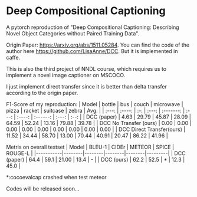 # Deep Compositional Captioning
A pytorch reproduction of "Deep Compositional Captioning: Describing Novel Object Categories without Paired Training Data". 

Origin Paper: <https://arxiv.org/abs/1511.05284>.
You can find the code of the author here <https://github.com/LisaAnne/DCC>. 
But it is implemented in caffe.

This is also the third project of NNDL course, which requires us to implement a novel image captioner on MSCOCO.

I just implement direct transfer since it is better than delta transfer according to the origin paper.

F1-Score of my reproduction:
| Model | bottle | bus | couch | microwave | pizza | racket | suitcase | zebra | Avg. |
| :---: | :----: | :-: | :---: | :-------: | :---: | :----: | :------: | :---: | :--: |
| DCC (paper) | 4.63 | 29.79 | 45.87 |   28.09   | 64.59 | 52.24 | 13.16 | 79.88 | 39.78 |
| DCC No Transfer (ours) | 0.00 | 0.00 | 0.00 | 0.00 | 0.00 | 0.00 | 0.00 | 0.00 | 0.00 |
| DCC Direct Transfer(ours) | 11.52 | 34.44 | 58.70 |   13.00   | 70.44 | 40.91 | 20.47 | 86.22 | 41.96 |

Metris on overall testset
| Model     | BLEU-1 | CIDEr  | METEOR | SPICE  | ROUGE-L |
|-----------|--------|--------|--------|--------|---------|
| DCC (paper)   | 64.4   | 59.1   | 21.00  | 13.4   | -       |
| DCC (ours)    | 62.2   | 52.5   | * | 12.3   | 45.0    |

*:cocoevalcap crashed when test meteor

Codes will be released soon...


